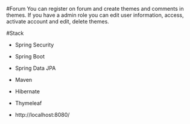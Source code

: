 #Forum
You can register on forum and create themes and comments in themes.
If you have a admin role you can edit user information, access, activate account and edit, delete themes.


#Stack
- Spring Security
- Spring Boot
- Spring Data JPA
- Maven
- Hibernate
- Thymeleaf

- http://localhost:8080/


